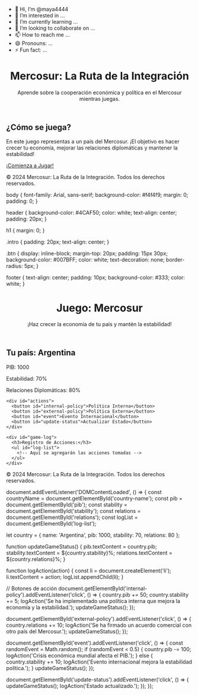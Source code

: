 - 👋 Hi, I’m @maya4444
- 👀 I’m interested in ...
- 🌱 I’m currently learning ...
- 💞️ I’m looking to collaborate on ...
- 📫 How to reach me ...
- 😄 Pronouns: ...
- ⚡ Fun fact: ...

<!---
maya4444/maya4444 is a ✨ special ✨ repository because its `README.md` (this file) appears on your GitHub profile.
You can click the Preview link to take a look at your changes.
--->
<!DOCTYPE html>
<html lang="es">
<head>
  <meta charset="UTF-8">
  <meta name="viewport" content="width=device-width, initial-scale=1.0">
  <title>Mercosur: La Ruta de la Integración</title>
  <link rel="stylesheet" href="styles.css">
</head>
<body>
  <header>
    <h1>Mercosur: La Ruta de la Integración</h1>
    <p>Aprende sobre la cooperación económica y política en el Mercosur mientras juegas.</p>
  </header>
  
  <section class="intro">
    <h2>¿Cómo se juega?</h2>
    <p>En este juego representas a un país del Mercosur. ¡El objetivo es hacer crecer tu economía, mejorar las relaciones diplomáticas y mantener la estabilidad!</p>
    <a href="game.html" class="btn">¡Comienza a Jugar!</a>
  </section>

  <footer>
    <p>&copy; 2024 Mercosur: La Ruta de la Integración. Todos los derechos reservados.</p>
  </footer>
</body>
</html>
body {
  font-family: Arial, sans-serif;
  background-color: #f4f4f9;
  margin: 0;
  padding: 0;
}

header {
  background-color: #4CAF50;
  color: white;
  text-align: center;
  padding: 20px;
}

h1 {
  margin: 0;
}

.intro {
  padding: 20px;
  text-align: center;
}

.btn {
  display: inline-block;
  margin-top: 20px;
  padding: 15px 30px;
  background-color: #007BFF;
  color: white;
  text-decoration: none;
  border-radius: 5px;
}

footer {
  text-align: center;
  padding: 10px;
  background-color: #333;
  color: white;
}<!DOCTYPE html>
<html lang="es">
<head>
  <meta charset="UTF-8">
  <meta name="viewport" content="width=device-width, initial-scale=1.0">
  <title>Juego: Mercosur</title>
  <link rel="stylesheet" href="styles.css">
</head>
<body>
  <header>
    <h1>Juego: Mercosur</h1>
    <p>¡Haz crecer la economía de tu país y mantén la estabilidad!</p>
  </header>

  <section id="game-board">
    <h2>Tu país: <span id="country-name">Argentina</span></h2>
    <div id="status">
      <p>PIB: <span id="pib">1000</span></p>
      <p>Estabilidad: <span id="stability">70%</span></p>
      <p>Relaciones Diplomáticas: <span id="relations">80%</span></p>
    </div>

    <div id="actions">
      <button id="internal-policy">Política Interna</button>
      <button id="external-policy">Política Externa</button>
      <button id="event">Evento Internacional</button>
      <button id="update-status">Actualizar Estado</button>
    </div>

    <div id="game-log">
      <h3>Registro de Acciones:</h3>
      <ul id="log-list">
        <!-- Aquí se agregarán las acciones tomadas -->
      </ul>
    </div>
  </section>

  <footer>
    <p>&copy; 2024 Mercosur: La Ruta de la Integración. Todos los derechos reservados.</p>
  </footer>

  <script src="script.js"></script>
</body>
</html>
document.addEventListener('DOMContentLoaded', () => {
  const countryName = document.getElementById('country-name');
  const pib = document.getElementById('pib');
  const stability = document.getElementById('stability');
  const relations = document.getElementById('relations');
  const logList = document.getElementById('log-list');

  let country = {
    name: 'Argentina',
    pib: 1000,
    stability: 70,
    relations: 80
  };

  function updateGameStatus() {
    pib.textContent = country.pib;
    stability.textContent = ${country.stability}%;
    relations.textContent = ${country.relations}%;
  }

  function logAction(action) {
    const li = document.createElement('li');
    li.textContent = action;
    logList.appendChild(li);
  }

  // Botones de acción
  document.getElementById('internal-policy').addEventListener('click', () => {
    country.pib += 50;
    country.stability += 5;
    logAction('Se ha implementado una política interna que mejora la economía y la estabilidad.');
    updateGameStatus();
  });

  document.getElementById('external-policy').addEventListener('click', () => {
    country.relations += 10;
    logAction('Se ha firmado un acuerdo comercial con otro país del Mercosur.');
    updateGameStatus();
  });

  document.getElementById('event').addEventListener('click', () => {
    const randomEvent = Math.random();
    if (randomEvent < 0.5) {
      country.pib -= 100;
      logAction('Crisis económica mundial afecta el PIB.');
    } else {
      country.stability += 10;
      logAction('Evento internacional mejora la estabilidad política.');
    }
    updateGameStatus();
  });

  document.getElementById('update-status').addEventListener('click', () => {
    updateGameStatus();
    logAction('Estado actualizado.');
  });
});
